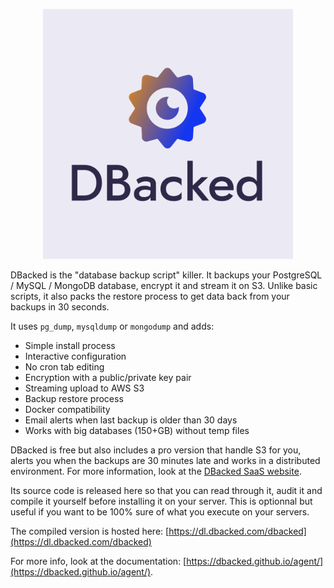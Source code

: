 <p align="center">
  <img src="misc/media/promo.png" width="400">
</p>

DBacked is the "database backup script" killer. It backups your PostgreSQL / MySQL / MongoDB database, encrypt it and stream it on S3. Unlike basic scripts, it also packs the  restore process to get data back from your backups in 30 seconds.

It uses `pg_dump`, `mysqldump` or `mongodump` and adds:
- Simple install process
- Interactive configuration
- No cron tab editing
- Encryption with a public/private key pair
- Streaming upload to AWS S3
- Backup restore process
- Docker compatibility
- Email alerts when last backup is older than 30 days
- Works with big databases (150+GB) without temp files

DBacked is free but also includes a pro version that handle S3 for you, alerts you when the backups are 30 minutes late and works in a distributed environment. For more information, look at the [DBacked SaaS website](https://dbacked.com/).

Its source code is released here so that you can read through it, audit it and compile it yourself before installing it on your server. This is optionnal but useful if you want to be 100% sure of what you execute on your servers.

The compiled version is hosted here: [https://dl.dbacked.com/dbacked](https://dl.dbacked.com/dbacked)

For more info, look at the documentation: [https://dbacked.github.io/agent/](https://dbacked.github.io/agent/).
